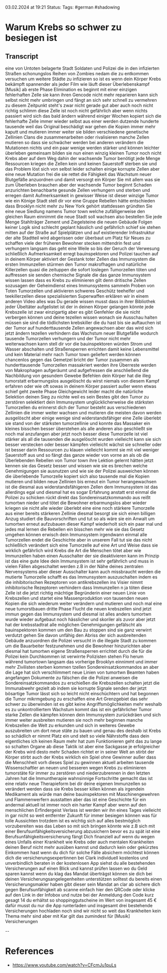  03.02.2024 at 19:21
Status:
Tags: #german #shadowing

# Warum Krebs so schwer zu besiegen ist

## Transcript

eine von Untoten belagerte Stadt Soldaten und Polizei die in den infizierten Straßen schonungslos Reihen von Zombies nedam die zu entkommen versuchen um weitere Städte zu infizieren so ist es wenn dein Körper Krebs bekämpft spannender als jeder Film wie läuft dieser Überlebenskampf [Musik] ab erste Phase Elimination es beginnt mit einer einzigen fehlerhaften Zelle sie kann ihren Gencode nicht mehr reparieren kann sich selbst nicht mehr umbringen und fängt an sich sehr schnell zu vermehren zu diesem Zeitpunkt steht's zwar nicht gerade gut aber auch noch nicht richtig schlimm diese Zelle ist noch nicht gefährlich aber wenn nichts passiert wird sich das bald ändern während einiger Wochen kopiert sich die fehlerhafte Zelle immer wieder selbst aus einer werden dutzende hunderte tausende weil das Original beschädigt war gehen die Kopien immer mehr kaputt und mutieren immer weiter sie bilden verschiedene genetische Zellinien Clans die zusammenarbeiten oder rivalisieren manche Zellen mutieren so dass sie schwächer werden bei anderen verändern die Mutationen nichts und ein paar wenige werden stärker und können leichter überleben gemeinsam bilden sie nun einen winzig kleinen Tumor noch nicht Krebs aber auf dem Weg dahin der wachsende Tumor benötigt jede Menge Ressourcen kriegen die Zellen kein und keinen Sauerstoff sterben sie und das Problem löst sich von selbst leider schalten einige korrupte Zellen aber eine neue Mutation frei die sie rettet die Fähigkeit das Wachstum neuer Blutgefäße anzuordnen und damit versorgt ein Körper Sie mit allem was sie zum Überleben brauchen aber der wachsende Tumor beginnt Schaden anzurichten benachbarte gesunde Zellen verhungern und sterben und erregen damit Aufmerksamkeit in gewisser Weise ist dieser winzige Tumor wie ein Könige Stadt stell dir vor eine Gruppe Rebellen hätte entschieden dass Brooklyn nicht mehr zu New York gehört stattdessen gründten Sie eine neue Siedlung namens Tumor town welche zufälligerweise den gleichen Raum einnimmt die neue Stadt soll wachsen also bestellen Sie jede Menge Stahlträger Zement und Ziegelsteine die neuen Gebäude Folgen keiner Logik sind schlecht geplant hässlich und gefährlich schief sie stehen mitten auf der Straße auf Spielplätzen und auf existierender Infrastruktur der alte Stadtteil wird abgerissen oder überbaut um Platz für Neues zu schaffen viele der früheren Bewohner stecken mittendrin fest und verhungern langsam das geht eine Weile so bis der Geruch der Verwesung schließlich Aufmerksamkeit erregt bauinspektoren und Polizei tauchen auf in deinem Körper aktiviert der Gestank toter Zellen das Immunsystem die ersten Immunzellen stürmen den Tumor makrofhagen und natürliche Killerzellen quasi die zeituppen die sofort loslegen Tumorzellen töten und auffressen sie senden chemische Signale die das ganze Immunsystem wissen lassen dass es Krebs zu eliminieren gilt denn dritische Zellen sozusagen der Geheimdienst eines Immunsystems sammeln Proben von Toten Tumorzellen und aktivieren schweres Geschütz teehelfer und teekillerzellen diese spezialisierten Superwaffen erklären wir in einem anderen Video alles was Du gerade wissen musst dass in ihrer Bibliothek jeder Übeltäter aufgelistet ist der in deinen Körper gelangen könnte jede Krebszelle ist zwar einzigartig aber es gibt Genfehler die sie nicht verbergen können und deine tezellen wissen wonach sie Ausschau halten müssen sie sind die tödlichsten krebskiller die du hast bis sie auftauchen ist der Tumor auf hunderttausende Zellen angewachsen aber das wird sich jetzt ändern tezellen verhindern das Wachstum neuer Blutgefäße wodurch tausende Tumorzellen verhungern und der Tumor nicht mehr weiterwachsen kann stell dir vor die bauinspektoren würden Strom und Wasser abschalten und Straßensperren errichten damit keine Lebensmittel und kein Material mehr nach Tumor town geliefert werden können chancenlos gegen das Gemetzel bricht der Tumor zusammen als hunderttausende Tumorzellen massakriert werden ihre Überreste werden von Makrophagen aufgeräumt und aufgefressen die anschließend die Nachbildung von gesundem Gewebe Befehlen dein Körper hat die illeg tumorstatt erbarmungslos ausgelöscht du wirst niemals von diesem Kampf erfahren oder wie oft sowas in deinem Körper passiert außer wenn etwas schief geht zweite Phase Gleichgewicht leider macht die natürliche Selektion deinen Sieg zu nichte weil es sein Bestes gibt den Tumor zu zerstören selektiert dein Immunsystem unglücklicherweise die stärksten Tumorzellen du erinnerst dich der Tumor besteht aus verschiedenen Zellinien die immer weiter wachsen und mutieren die meisten davon werden ausgelöscht aber einige wenige sind widerstandsfähiger eine Zelle überlebt sie stand von der stärksten tumorzellinie und konnte das Massaker ein kleines bisschen besser überstehen als alle anderen also geschließt sie noch mal anzufangen aber jetzt noch besser diese Tumorzelle ist viel stärker als all die tausenden die ausgelöscht wurden vielleicht kann sie sich besser verstecken oder besser kämpfen vielleicht wächst sie schneller oder ist besser darin Ressourcen zu klauen vielleicht kommt sie mit viel weniger Sauerstoff aus und so fängt das ganze wieder von vorne an als ob die Überlebenden Rebellen von Tumor town ihre Lektion gelernt hätten jetzt kennen sie das Gesetz besser und wissen wie sie es brechen welche Genehmigungen sie ausnutzen und wie sie der Polizei ausweichen können die überlebende Tumorzelle kopiert sich also tausende mal die Kopien mutieren und bilden neue Zellinien bis erneut ein Tumor herangewachsen ist die diesmal aus widerstandsfähigeren Zellen dem Immunsystem ist das allerdings egal und diesmal hat es sogar Erfahrung anstatt erst einmal die Polizei zu schicken rückt direkt das Sondereinsatzkommando aus reißt tumortwn nieder und tötet die Bewohner erbarmungslos aber wieder kriegen sie nicht alle wieder überlebt eine eine noch stärkere Tumorzelle aus einer bereits stärkeren Zellinie diesmal besorgt sie sich einen billigen Anzug studiert die Bauvorschriften und tut so als wäre sie ein Anwalt um tumortwn erneut aufzubauen dieser Kampf wiederholt sich ein paar mal und jedes mal lernen die Rebellen ein bisschen mehr wie sie das Gesetz umgehen können erwisch dein Immunsystem irgendwann einmal alle Tumorzellen endet die Geschichte aber in unserem Fall tut sie das nicht schließlich verändert sich eine Tumorzelle auf eine Art und Weise dass sie wirklich gefährlich wird Krebs die Art die Menschen tötet aber wie Immunzellen haben einen Ausschalter der sie dieaktivieren kann im Prinzip ist das eine gute Idee dein Immunsystem ist sehr gefährlich und muss in vielen Fällen abgeschaltet werden z.B in der Nähe deines zentralen Nervensystems aber dieser Ausschalter kann auch missbraucht werden die mutierte Tumorzelle schafft es das Immunsystem auszuschalten indem es die inhibitorischen Rezeptoren von antikrebszellen ins Visier nimmt inhibitorische Rezeptoren verhindern dass Immunzellen n ja töten diese Zelle ist die jetzt richtig mächtige Begründerin einer neuen Linie von Krebszellen und startet eine Massenproduktion von tausenden neuen Kopien die sich wiederum weiter verändern und mutieren und noch mal eine neue tumorstbauen dritte Phase Flucht die neuen krebszellen sind jetzt immun gegen das Immunsystem und diesmal ist alles anders tumortwn wurde wieder aufgebaut noch hässlicher und skoriler als zuvor aber jetzt hat der krebsstadtrat alle möglichen Genehmigungen gefälscht als bauinspektoren kommen um den Bau zu stoppen sind sie ganz verwirrt verdutzt gehen Sie davon unfähig den Abriss der sich ausbreitenden Gebäude anzuordnen die Polizei versucht in die illegale Stadt zu kommen um die Bauarbeiter festzunehmen und die Bewohner hinzurichten aber diesmal hat tumortwn eigene Straßensperren errichtet durch die für die Polizei kein Durchkommen ist verwirrte Polizisten stehen Flo herum während tumortown langsam das vorherige Brooklyn einnimmt und immer mehr Zivilisten sterben kommen tzellen Sondereinsatzkommandos an aber die Lage hat sich verschlimmert neue Linien von tumortwn Beamten haben angefangen Dokumente zu fälschen die die Polizei anweisen die Sondereinsatzkommandos zu erschießen die Krebszellen schalten jetzt die Immunabwehr gezielt ab indem sie korrupte Signale senden der jetzt bösartige Tumor lässt sich so leicht nicht einschüchtern und hat begonnen die Tumor mikrmgebung zu erschaffen eine Art Grenzgebiet das sehr schwer zu überwinden ist es gibt keine Angriffsmöglichkeiten mehr weshalb es zu unkontrolliertem Wachstum kommt das ist ein gefährlicher Tumor starke Zellen die kämpfen können dein Immunsystem zurückdräen und sich immer weiter ausbreiten mutieren sie noch mehr beginnen manche Krebszellen die Welt zu erkunden und sich in weiteres Gewebe auszubreiten um dort neue stäte zu bauen und genau des deshalb ist Krebs so schädlich er nimmt Platz ein und stelt so viele Nährstoffe dass dein eigentliches ich keinen Raum mehr hat zum Funktionieren geht das zu lange so schalten Organe ab diese Taktik ist aber eine Sackgasse je erfolgreicher der Krebs wird desto mehr Schaden richtet er in seiner Welt an stirbt der Körper stirbt auch der Krebs wirklich ein Spiel ohne Gewinner außer dass die Menschheit vorh dieses Spiel zu gewinnen aktuell arbeiten tausende Wissenschaftler an neuen und besseren wegen Krebs zu eliminieren tumorstäte für immer zu zerstören und niederzubrennen in den letzten Jahren hat die Immuntherapie wahnsinnige Fortschritte gemacht das ist eine relativ neue Therapieform bei dir deine eigenen Immunzellen so verändert werden dass sie Krebs besser killen können als irgendein Medikament als würde man deine bauinspektoren mit Maschinengewehren und Flammenwerfern ausstatten aber das ist eine Geschichte für ein andermal aktuell ist immer noch ein harter Kampf aber wenn auf den menschlichen Erfindergeist Verlass ist werden wir ihn eines Tages vielleicht in gar nicht so weit entfernter Zukunft für immer besiegen können was für tolle Aussichten trotzdem ist es wichtig sich auf alles bestmöglich vorzubereiten was das Leben so mit sich bringen könnte wie z.B sich mit einer Berufsunfähigkeitsversicherung abzusichern bevor es zu spät ist eine Berufsunfähigkeitsversicherung fängt Dich finanziell auf wenn du wegen eines Unfalls einer Krankheit wie Krebs oder auch mentalen Krankheiten deinen Beruf nicht mehr ausüben kannst und dadurch kein oder gekürztes Einkommen hast wenn du dich für solche Fälle absichern möchtest können dich die versicherungsexpertinnen bei Clark individuell kostenlos und unverbindlich beraten in der kostenlosen App siehst du alle bestehenden Versicherungen auf einen Blick und kannst prüfen lassen wo du Geld sparen kannst wenn du klag das Mandat überträgst können sie dich bei deinen Versicherungsangelegenheiten unterstützen solltest du bereits einen Versicherungsmakler haben gibt dieser sein Mandat an clar ab sichere dich gegen Berufsunfähigkeit ab scanne einfach hier den QRCode oder klicke auf den Link in der Infobox und nutze bei der Anmeldung den Code kurz gesagt 14 du erhältst so shoppinggutscheine im Wert von insgesamt 45 € dafür musst du nur die App runterladen und insgesamt drei bestehende Versicherungen hochladen noch sind wir nicht so weit das Krankheiten kein Thema mehr sind aber mit Kar gilt das zumindest für [Musik] Versicherungen

--

# References

- https://www.youtube.com/watch?v=CFcmJu1puLs
